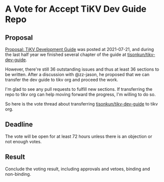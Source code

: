 # A Vote for Accept TiKV Dev Guide Repo

## Proposal

[Proposal: TiKV Development Guide](https://internals.tidb.io/t/topic/277) was posted at 2021-07-21, and during the last half year we finished several chapter of the guide at [tisonkun/tikv-dev-guide](https://github.com/tisonkun/tikv-dev-guide).

However, there're still 36 outstanding issues and thus at least 36 sections to be written. After a discussion with @zz-jason, he proposed that we can transfer the dev guide to tikv org and proceed the work.

I'm glad to see any pull requests to fulfill new sections. If transferring the repo to tikv org can help moving forward the progress, I'm willing to do so.

So here is the vote thread about transferring [tisonkun/tikv-dev-guide](https://github.com/tisonkun/tikv-dev-guide) to tikv org.

## Deadline

The vote will be open for at least 72 hours unless there is an objection or not enough votes.

## Result

Conclude the voting result, including approvals and vetoes, binding and non-binding.
